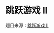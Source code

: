 跳跃游戏 II
===
题目来源：[跳跃游戏 II](https://leetcode.cn/problems/jump-game-ii/description/?envType=study-plan-v2&envId=top-interview-150)